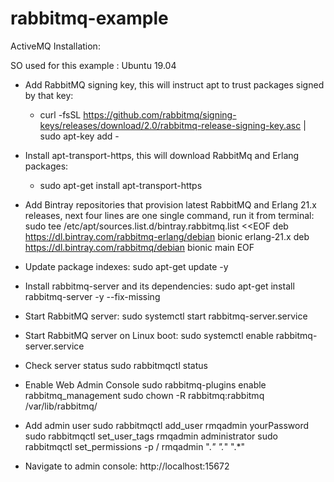 # rabbitmq-example

ActiveMQ Installation:

SO used for this example : Ubuntu 19.04
 - Add RabbitMQ signing key, this will instruct apt to trust packages signed by that key:
     - curl -fsSL https://github.com/rabbitmq/signing-keys/releases/download/2.0/rabbitmq-release-signing-key.asc | sudo apt-key add -
 - Install apt-transport-https, this will download RabbitMq and Erlang packages:
     - sudo apt-get install apt-transport-https
 - Add Bintray repositories that provision latest RabbitMQ and Erlang 21.x releases, next four lines are one single command, run it from terminal:
	sudo tee /etc/apt/sources.list.d/bintray.rabbitmq.list <<EOF
	deb https://dl.bintray.com/rabbitmq-erlang/debian bionic erlang-21.x
	deb https://dl.bintray.com/rabbitmq/debian bionic main
	EOF
 - Update package indexes:
	sudo apt-get update -y

 - Install rabbitmq-server and its dependencies:
	sudo apt-get install rabbitmq-server -y --fix-missing

 - Start RabbitMQ server:
	sudo systemctl start rabbitmq-server.service

 - Start RabbitMQ server on Linux boot:
	sudo systemctl enable rabbitmq-server.service

 - Check server status
	sudo rabbitmqctl status

 - Enable Web Admin Console
	sudo rabbitmq-plugins enable rabbitmq_management
	sudo chown -R rabbitmq:rabbitmq /var/lib/rabbitmq/

 - Add admin user
	sudo rabbitmqctl add_user rmqadmin yourPassword
	sudo rabbitmqctl set_user_tags rmqadmin administrator
	sudo rabbitmqctl set_permissions -p / rmqadmin ".*" ".*" ".*"

 - Navigate to admin console: http://localhost:15672
